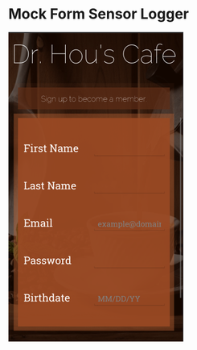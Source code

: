 
# Mock Form Sensor Logger

![img](figures/form.png "When users interact with the form, sensors collect data such as touch, swipe, accelerometer, etc. Used in MainActivity.java.")
